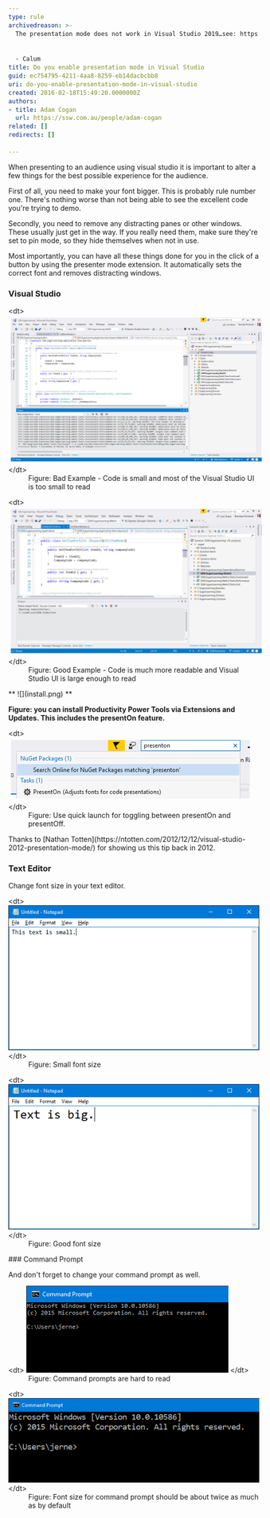 ```yaml
---
type: rule
archivedreason: >-
  The presentation mode does not work in Visual Studio 2019…see: https://www.reddit.com/r/VisualStudio/comments/gw7ckm/visual_studio_2019_presentation_mode/ You are now leaving SSW


  - Calum
title: Do you enable presentation mode in Visual Studio
guid: ec754795-4211-4aa8-8259-eb14dacbcbb8
uri: do-you-enable-presentation-mode-in-visual-studio
created: 2016-02-18T15:49:20.0000000Z
authors:
- title: Adam Cogan
  url: https://ssw.com.au/people/adam-cogan
related: []
redirects: []

---
```


When presenting to an audience using visual studio it is important to alter a few things for the best possible experience for the audience.


<!--endintro-->




First of all, you need to make your font bigger. This is probably rule number one. There's nothing worse than not being able to see the excellent code you're trying to demo.




Secondly, you need to remove any distracting panes or other windows. These usually just get in the way. If you really need them, make sure they're set to pin mode, so they hide themselves when not in use.




Most importantly, you can have all these things done for you in the click of a button by using the presenter mode extension. It automatically sets the correct font and removes distracting windows.

### Visual Studio
<dl class="badImage">&lt;dt&gt; <img src="present_off.png" alt="present_off.png" style="margin:5px;width:808px;"> <br>&lt;/dt&gt;<dd>Figure: Bad Example - Code is small and most of the Visual Studio UI is too small to read<br></dd></dl><dl class="goodImage">&lt;dt&gt; <img src="present_on.png" alt="present_on.png" style="margin:5px;width:808px;"> <br>&lt;/dt&gt;<dd>Figure: Good Example - Code is much more readable and Visual Studio UI is large enough to read<br></dd></dl>
 **
![](install.png)
** 

 **Figure: you can install Productivity Power Tools via Extensions and Updates. This includes the presentOn feature.** 



<dl class="image">&lt;dt&gt; <img src="quick_launch.png" alt="quick_launch.png" style="margin:5px;"> <br>&lt;/dt&gt;<dd>Figure: Use quick launch for toggling between presentOn and presentOff. </dd></dl>
Thanks to [Nathan Totten](https://ntotten.com/2012/12/12/visual-studio-2012-presentation-mode/) for showing us this tip back in 2012.




### Text Editor

Change font size in your text editor.
<dl class="badImage">&lt;dt&gt; <img src="notepad_bad.png" alt="notepad_bad.png"> &lt;/dt&gt;<dd>Figure: Small font size<br></dd></dl><dl class="goodImage">&lt;dt&gt; <img src="notepad_good2.png" alt="notepad_good2.png"> &lt;/dt&gt;<dd>Figure: Good font size<br></dd></dl>
### Command Prompt

And don't forget to change your command prompt as well.
<dl class="badImage">&lt;dt&gt; <img src="cmd_bad_2.png" alt="cmd_bad_2.png"> &lt;/dt&gt;<dd> Figure: Command prompts are hard to read<br></dd></dl><dl class="goodImage">&lt;dt&gt; <img src="cmd_good_2.png" alt="cmd_good_2.png"> &lt;/dt&gt;<dd>Figure: Font size for command prompt should be about twice as much as by default</dd></dl>
